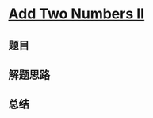 # [Add Two Numbers II](https://leetcode.com/problems/add-two-numbers-ii/)

## 题目


## 解题思路


## 总结


